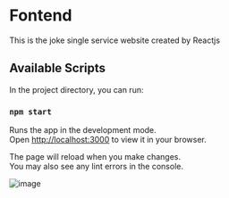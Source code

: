 # Fontend 

This is the joke single service website created by Reactjs

## Available Scripts

In the project directory, you can run:

### `npm start`

Runs the app in the development mode.\
Open [http://localhost:3000](http://localhost:3000) to view it in your browser.

The page will reload when you make changes.\
You may also see any lint errors in the console.



![image](https://user-images.githubusercontent.com/54878619/225249953-df3d2018-8949-4270-b8fd-6c5f838bf3a3.png)